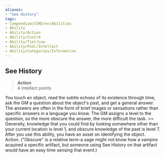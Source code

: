 ```yaml
---
aliases:
- "See History"
tags:
- Compendium/CSRD/en/Abilities
- Ability
- Ability/Action
- Ability/Cost/4
- Ability/Tier/Low
- Ability/Pool/Intellect
- Ability/Categories/Information
---
```


  
## See History  
>**Action**  
>4 Intellect points
  
You touch an object, read the subtle echoes of its existence through time, ask the GM a question about the object's past, and get a general answer. The answers are often in the form of brief images or sensations rather than specific answers in a language you know. The GM assigns a level to the question, so the more obscure the answer, the more difficult the task. >> Generally, knowledge that you could find by looking somewhere other than your current location is level 1, and obscure knowledge of the past is level 7. After you use this ability, you have an asset on identifying the object. Action. ("Obscure" is a relative term-a sage might not know how a vampire acquired a specific artifact, but someone using See History on that artifact would have an easy time sensing that event.)